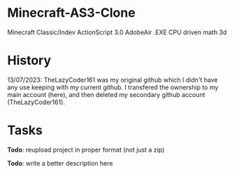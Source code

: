 # Minecraft-AS3-Clone
Minecraft Classic/Indev ActionScript 3.0 AdobeAir .EXE CPU driven math 3d

# History
13/07/2023: TheLazyCoder161 was my original github which I didn't have any use keeping with my current github. I transfered the ownership to my main account (here), and then deleted my secondary github account (TheLazyCoder161).

# Tasks
<b>Todo</b>: reupload project in proper format (not just a zip)

<b>Todo</b>: write a better description here
